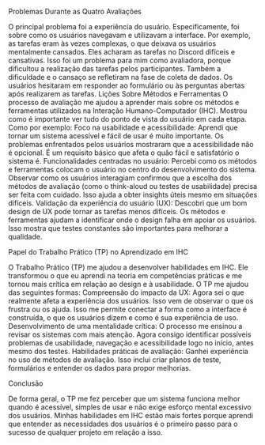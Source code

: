 Problemas Durante as Quatro Avaliações

O principal problema foi a experiência do usuário. Especificamente, foi sobre como os usuários navegavam e utilizavam a interface. Por exemplo, as tarefas eram às vezes complexas, o que deixava os usuários mentalmente cansados. Eles acharam as tarefas no Discord difíceis e cansativas. Isso foi um problema para mim como avaliadora, porque dificultou a realização das tarefas pelos participantes. Também a dificuldade e o cansaço se refletiram na fase de coleta de dados. Os usuários hesitaram em responder ao formulário ou às perguntas abertas após realizarem as tarefas.
Lições Sobre Métodos e Ferramentas
O processo de avaliação me ajudou a aprender mais sobre os métodos e ferramentas utilizados na Interação Humano-Computador (IHC). Mostrou como é importante ver tudo do ponto de vista do usuário em cada etapa. Como por exemplo:
Foco na usabilidade e acessibilidade: Aprendi que tornar um sistema acessível e fácil de usar é muito importante. Os problemas enfrentados pelos usuários mostraram que a acessibilidade não é opcional. É um requisito básico que afeta o quão fácil e satisfatório o sistema é.
Funcionalidades centradas no usuário: Percebi como os métodos e ferramentas colocam o usuário no centro do desenvolvimento do sistema. Observar como os usuários interagiam confirmou que a escolha dos métodos de avaliação (como o think-aloud ou testes de usabilidade) precisa ser feita com cuidado. Isso ajuda a obter insights úteis mesmo em situações difíceis.
Validação da experiência do usuário (UX): Descobri que um bom design de UX pode tornar as tarefas menos difíceis. Os métodos e ferramentas ajudam a identificar onde o design falha em apoiar os usuários. Isso mostra que testes constantes são importantes para melhorar a qualidade.

Papel do Trabalho Prático (TP) no Aprendizado em IHC

O Trabalho Prático (TP) me ajudou a desenvolver habilidades em IHC. Ele transformou o que eu aprendi na teoria em competências práticas e me tornou mais crítica em relação ao design e à usabilidade. O TP me ajudou das seguintes formas:
Compreensão do impacto da UX: Agora sei o que realmente afeta a experiência dos usuários. Isso vem de observar o que os frustra ou os ajuda. Isso me permite conectar a forma como a interface é construída, o que os usuários dizem e como é sua experiência de uso.
Desenvolvimento de uma mentalidade crítica: O processo me ensinou a revisar os sistemas com mais atenção. Agora consigo identificar possíveis problemas de usabilidade, navegação e acessibilidade logo no início, antes mesmo dos testes.
Habilidades práticas de avaliação: Ganhei experiência no uso de métodos de avaliação. Isso inclui criar planos de teste, formulários e entender os dados para propor melhorias.

Conclusão

De forma geral, o TP me fez perceber que um sistema funciona melhor quando é acessível, simples de usar e não exige esforço mental excessivo dos usuários. Minhas habilidades em IHC estão mais fortes porque aprendi que entender as necessidades dos usuários é o primeiro passo para o sucesso de qualquer projeto em relação a isso.
